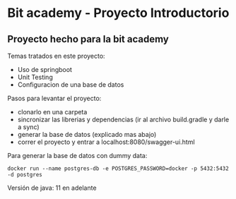 # Bit academy - Proyecto Introductorio

## Proyecto hecho para la bit academy

Temas tratados en este proyecto:
- Uso de springboot
- Unit Testing
- Configuracion de una base de datos

Pasos para levantar el proyecto:

- clonarlo en una carpeta
- sincronizar las librerias y dependencias (ir al archivo build.gradle y darle a sync)
- generar la base de datos (explicado mas abajo)
- correr el proyecto y entrar a localhost:8080/swagger-ui.html 

Para generar la base de datos con dummy data:

```
docker run --name postgres-db -e POSTGRES_PASSWORD=docker -p 5432:5432 -d postgres 
```

Versión de java: 11 en adelante
